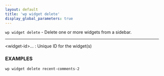 ```yaml
---
layout: default
title: 'wp widget delete'
display_global_parameters: true
---
```


`wp widget delete` - Delete one or more widgets from a sidebar.

<hr />

&lt;widget-id&gt;...
: Unique ID for the widget(s)

### EXAMPLES

    wp widget delete recent-comments-2



